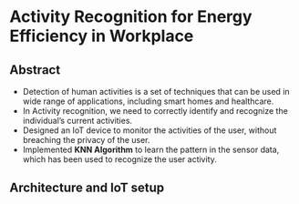 # Activity Recognition for Energy Efficiency in Workplace

## Abstract
 - Detection of human activities is a set of techniques that can be used in wide range of applications, including smart homes and healthcare.
 - In Activity recognition, we need to correctly identify and recognize the individual’s current activities.
 - Designed an IoT device to monitor the activities of the user, without breaching the privacy of the user.
 - Implemented <b>KNN Algorithm</b> to learn the pattern in the sensor data, which has been used to recognize the user activity.
 
## Architecture and IoT setup
